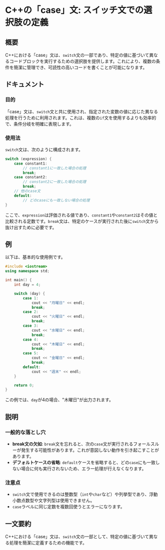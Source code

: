 <!--
Meta Description: # C++の「case」文: スイッチ文での選択肢の定義 ## 概要 C++における「case」文は、`switch`文の一部であり、特定の値に基づいて異なるコードブロックを実行するための選択肢を提供します。これにより、複数の条件を簡潔に管理でき、可読性の高いコードを書くことが可能になります。 ##...
Meta Keywords: case, break, switch, cout, endl
-->

# C++の「case」文: スイッチ文での選択肢の定義

## 概要
C++における「case」文は、`switch`文の一部であり、特定の値に基づいて異なるコードブロックを実行するための選択肢を提供します。これにより、複数の条件を簡潔に管理でき、可読性の高いコードを書くことが可能になります。

## ドキュメント
### 目的
「case」文は、`switch`文と共に使用され、指定された変数の値に応じた異なる処理を行うために利用されます。これは、複数の`if`文を使用するよりも効率的で、条件分岐を明確に表現します。

### 使用法
`switch`文は、次のように構成されます。

```cpp
switch (expression) {
    case constant1:
        // constant1に一致した場合の処理
        break;
    case constant2:
        // constant2に一致した場合の処理
        break;
    // 他のcase文
    default:
        // どのcaseにも一致しない場合の処理
}
```

ここで、`expression`は評価される値であり、`constant1`や`constant2`はその値と比較される定数です。`break`文は、特定のケースが実行された後に`switch`文から抜け出すために必要です。

## 例
以下は、基本的な使用例です。

```cpp
#include <iostream>
using namespace std;

int main() {
    int day = 4;

    switch (day) {
        case 1:
            cout << "月曜日" << endl;
            break;
        case 2:
            cout << "火曜日" << endl;
            break;
        case 3:
            cout << "水曜日" << endl;
            break;
        case 4:
            cout << "木曜日" << endl;
            break;
        case 5:
            cout << "金曜日" << endl;
            break;
        default:
            cout << "週末" << endl;
    }

    return 0;
}
```
この例では、`day`が4の場合、"木曜日"が出力されます。

## 説明
### 一般的な落とし穴
- **break文の欠如**: `break`文を忘れると、次の`case`文が実行されるフォールスルーが発生する可能性があります。これが意図しない動作を引き起こすことがあります。
- **デフォルトケースの省略**: `default`ケースを省略すると、どの`case`にも一致しない場合に何も実行されないため、エラー処理が行えなくなります。

### 注意点
- `switch`文で使用できるのは整数型（`int`や`char`など）や列挙型であり、浮動小数点数型や文字列型は使用できません。
- `case`ラベルに同じ定数を複数回使うとエラーになります。

## 一文要約
C++における「case」文は、`switch`文の一部として、特定の値に基づいて異なる処理を簡潔に定義するための機能です。
